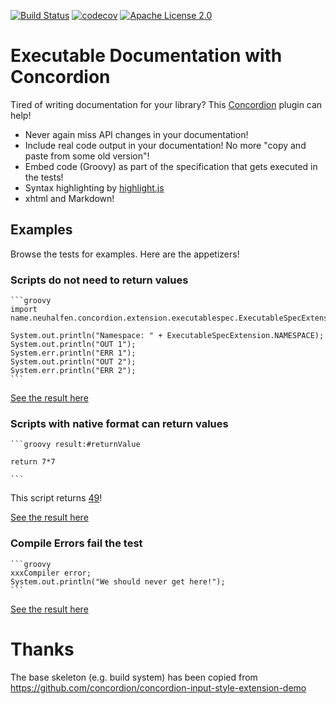 [![Build Status](https://travis-ci.org/neuhalje/concordion-executable-documentation-extension.svg?branch=master)](https://travis-ci.org/neuhalje/concordion-executable-documentation-extension)
[![codecov](https://codecov.io/gh/neuhalje/concordion-executable-documentation-extension/branch/master/graph/badge.svg)](https://codecov.io/gh/neuhalje/concordion-executable-documentation-extension)
[![Apache License 2.0](https://img.shields.io/badge/license-Apache%202.0-blue.svg)](http://www.apache.org/licenses/LICENSE-2.0.html)

# Executable Documentation with Concordion

Tired of writing documentation for your library? This [Concordion](http://concordion.org/) plugin can help!

* Never again miss API changes in your documentation!
* Include real code output in your documentation! No more "copy and paste from some old version"!
* Embed code (Groovy) as part of the specification that gets executed in the tests!
* Syntax highlighting by [highlight.js](https://highlightjs.org/)
* xhtml and Markdown!

## Examples

Browse the tests for examples. Here are the appetizers!

### Scripts do not need to return values

    ```groovy
    import name.neuhalfen.concordion.extension.executablespec.ExecutableSpecExtension
    
    System.out.println("Namespace: " + ExecutableSpecExtension.NAMESPACE);
    System.out.println("OUT 1");
    System.err.println("ERR 1");
    System.out.println("OUT 2");
    System.err.println("ERR 2");
    ```
    
[See the result here](https://neuhalje.github.io/concordion-executable-documentation-extension/spec/spec/concordion/command/executablespec/ExecutableSpecReturnsValuesMarkdown.html)

### Scripts with native format can return values

    ```groovy result:#returnValue
    
    return 7*7
    
    ```

This script returns [49]( - "?=#returnValue")!

[See the result here](https://neuhalje.github.io/concordion-executable-documentation-extension/spec/spec/concordion/command/executablespec/ExecutableSpecReturnsValuesMarkdown.html)


### Compile Errors fail the test

    ```groovy
    xxxCompiler error;
    System.out.println("We should never get here!");
    ```

[See the result here](https://neuhalje.github.io/concordion-executable-documentation-extension/spec/spec/concordion/command/executablespec/CompileErrors.html)

# Thanks

The base skeleton (e.g. build system) has been copied from https://github.com/concordion/concordion-input-style-extension-demo


